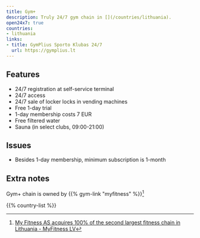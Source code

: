 ```yaml
---
title: Gym+
description: Truly 24/7 gym chain in [](/countries/lithuania).
open24x7: true
countries:
- lithuania
links:
- title: GymPlius Sporto Klubas 24/7
  url: https://gymplius.lt
---
```


## Features

- 24/7 registration at self-service terminal
- 24/7 access
- 24/7 sale of locker locks in vending machines
- Free 1-day trial
- 1-day membership costs 7 EUR
- Free filtered water
- Sauna (in select clubs, 09:00-21:00)

## Issues

- Besides 1-day membership, minimum subscription is 1-month

## Extra notes

Gym+ chain is owned by {{% gym-link "myfitness" %}}[^1]

{{% country-list %}}

[^1]: [My Fitness AS acquires 100% of the second largest fitness chain in Lithuania - MyFitness LV](https://www.myfitness.lv/en/fitness-acquires-100-second-largest-fitness-chain-lithuania/)
